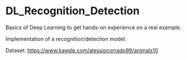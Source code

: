 # DL_Recognition_Detection
Basics of Deep Learning to get hands-on experience on a real example.

Implementation of a recognition/detection model.

Dataset: https://www.kaggle.com/alessiocorrado99/animals10
